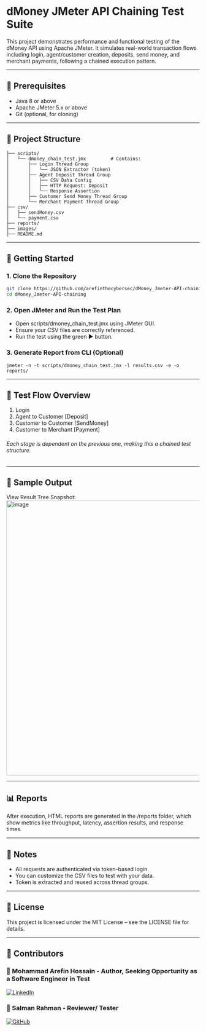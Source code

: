 # dMoney JMeter API Chaining Test Suite

This project demonstrates performance and functional testing of the dMoney API using Apache JMeter. It simulates real-world transaction flows including login, agent/customer creation, deposits, send money, and merchant payments, following a chained execution pattern.

---

## 🔧 Prerequisites

- Java 8 or above
- Apache JMeter 5.x or above
- Git (optional, for cloning)

---

## 📁 Project Structure

```
├── scripts/
│   └── dmoney_chain_test.jmx         # Contains:
│       ├── Login Thread Group
│       │   └── JSON Extractor (token)
│       ├── Agent Deposit Thread Group
│       │   ├── CSV Data Config
│       │   ├── HTTP Request: Deposit
│       │   └── Response Assertion
│       ├── Customer Send Money Thread Group
│       └── Merchant Payment Thread Group
├── csv/
│   ├── sendMoney.csv
│   └── payment.csv
├── reports/
├── images/
├── README.md
```
---

## 🚀 Getting Started

### 1. Clone the Repository
```bash
git clone https://github.com/arefinthecybersec/dMoney_Jmeter-API-chaining.git
cd dMoney_Jmeter-API-chaining
```
### 2. Open JMeter and Run the Test Plan
- Open scripts/dmoney_chain_test.jmx using JMeter GUI.
- Ensure your CSV files are correctly referenced.
- Run the test using the green ▶️ button.

### 3. Generate Report from CLI (Optional)
```
jmeter -n -t scripts/dmoney_chain_test.jmx -l results.csv -e -o reports/
```
---

## 🔄 Test Flow Overview

1. Login
2. Agent to Customer [Deposit]
3. Customer to Customer [SendMoney]
4. Customer to Merchant [Payment]
   
###### Each stage is dependent on the previous one, making this a chained test structure.
---

## 🧪 Sample Output

View Result Tree Snapshot:
<img width="1366" height="716" alt="image" src="https://github.com/user-attachments/assets/61805780-30a8-4dfb-91d3-c0def1ec58f6" />

---

## 📊 Reports

After execution, HTML reports are generated in the /reports folder, which show metrics like throughput, latency, assertion results, and response times.

---

## 📌 Notes

- All requests are authenticated via token-based login.
- You can customize the CSV files to test with your data.
- Token is extracted and reused across thread groups.

---

## 📝 License

This project is licensed under the MIT License – see the LICENSE file for details.

---

## 🤝 Contributors

### 👤 Mohammad Arefin Hossain - Author, Seeking Opportunity as a Software Engineer in Test
[![LinkedIn](https://img.shields.io/badge/LinkedIn-Profile-blue?logo=linkedin&style=flat-square)](https://www.linkedin.com/in/arefin-hossain/)

### 👤 Salman Rahman - Reviewer/ Tester
[![GitHub](https://img.shields.io/badge/GitHub-Profile-black?logo=github&style=flat-square)](https://github.com/salmansrabon)
